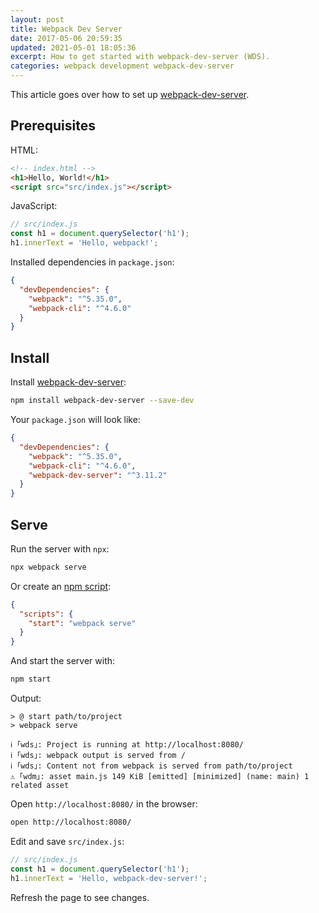 ```yaml
---
layout: post
title: Webpack Dev Server
date: 2017-05-06 20:59:35
updated: 2021-05-01 18:05:36
excerpt: How to get started with webpack-dev-server (WDS).
categories: webpack development webpack-dev-server
---
```


This article goes over how to set up [webpack-dev-server](https://webpack.js.org/configuration/dev-server/).

## Prerequisites

HTML:

```html
<!-- index.html -->
<h1>Hello, World!</h1>
<script src="src/index.js"></script>
```

JavaScript:

```js
// src/index.js
const h1 = document.querySelector('h1');
h1.innerText = 'Hello, webpack!';
```

Installed dependencies in `package.json`:

```json
{
  "devDependencies": {
    "webpack": "^5.35.0",
    "webpack-cli": "^4.6.0"
  }
}
```

## Install

Install [webpack-dev-server](https://www.npmjs.com/package/webpack-dev-server):

```sh
npm install webpack-dev-server --save-dev
```

Your `package.json` will look like:

```json
{
  "devDependencies": {
    "webpack": "^5.35.0",
    "webpack-cli": "^4.6.0",
    "webpack-dev-server": "^3.11.2"
  }
}
```

## Serve

Run the server with `npx`:

```sh
npx webpack serve
```

Or create an [npm script](https://docs.npmjs.com/cli/commands/npm-run):

```json
{
  "scripts": {
    "start": "webpack serve"
  }
}
```

And start the server with:

```sh
npm start
```

Output:

```
> @ start path/to/project
> webpack serve

ℹ ｢wds｣: Project is running at http://localhost:8080/
ℹ ｢wds｣: webpack output is served from /
ℹ ｢wds｣: Content not from webpack is served from path/to/project
⚠ ｢wdm｣: asset main.js 149 KiB [emitted] [minimized] (name: main) 1 related asset
```

Open `http://localhost:8080/` in the browser:

```sh
open http://localhost:8080/
```

Edit and save `src/index.js`:

```js
// src/index.js
const h1 = document.querySelector('h1');
h1.innerText = 'Hello, webpack-dev-server!';
```

Refresh the page to see changes.
